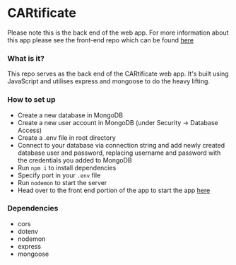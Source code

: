 # CARtificate

Please note this is the back end of the web app. For more information about this app please see the front-end repo which can be found [here](https://github.com/NeggFriedRice/cartificate-frontend)

### What is it?

This repo serves as the back end of the CARtificate web app. It's built using JavaScript and utilises express and mongoose to do the heavy lifting.

### How to set up

- Create a new database in MongoDB
- Create a new user account in MongoDB (under Security -> Database Access)
- Create a .env file in root directory
- Connect to your database via connection string and add newly created database user and password, replacing username and password with the credentials you added to MongoDB
- Run `npm i` to install dependencies
- Specify port in your `.env` file
- Run `nodemon` to start the server
- Head over to the front end portion of the app to start the app [here](https://github.com/NeggFriedRice/cartificate-frontend)

### Dependencies

- cors
- dotenv
- nodemon
- express
- mongoose